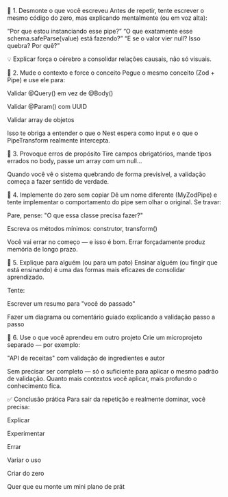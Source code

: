 🎯 1. Desmonte o que você escreveu
Antes de repetir, tente escrever o mesmo código do zero, mas explicando mentalmente (ou em voz alta):

“Por que estou instanciando esse pipe?”
“O que exatamente esse schema.safeParse(value) está fazendo?”
“E se o valor vier null? Isso quebra? Por quê?”

💡 Explicar força o cérebro a consolidar relações causais, não só visuais.

🧠 2. Mude o contexto e force o conceito
Pegue o mesmo conceito (Zod + Pipe) e use ele para:

Validar @Query() em vez de @Body()

Validar @Param() com UUID

Validar array de objetos

Isso te obriga a entender o que o Nest espera como input e o que o PipeTransform realmente intercepta.

🧪 3. Provoque erros de propósito
Tire campos obrigatórios, mande tipos errados no body, passe um array com um null...

Quando você vê o sistema quebrando de forma previsível, a validação começa a fazer sentido de verdade.

🧰 4. Implemente do zero sem copiar
Dê um nome diferente (MyZodPipe) e tente implementar o comportamento do pipe sem olhar o original. Se travar:

Pare, pense: "O que essa classe precisa fazer?"

Escreva os métodos mínimos: construtor, transform()

Você vai errar no começo — e isso é bom.
Errar forçadamente produz memória de longo prazo.

🧭 5. Explique para alguém (ou para um pato)
Ensinar alguém (ou fingir que está ensinando) é uma das formas mais eficazes de consolidar aprendizado.

Tente:

Escrever um resumo para "você do passado"

Fazer um diagrama ou comentário guiado explicando a validação passo a passo

🔁 6. Use o que você aprendeu em outro projeto
Crie um microprojeto separado — por exemplo:

"API de receitas" com validação de ingredientes e autor

Sem precisar ser completo — só o suficiente para aplicar o mesmo padrão de validação.
Quanto mais contextos você aplicar, mais profundo o conhecimento fica.

✅ Conclusão prática
Para sair da repetição e realmente dominar, você precisa:

Explicar

Experimentar

Errar

Variar o uso

Criar do zero

Quer que eu monte um mini plano de prát